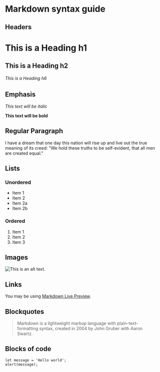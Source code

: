 # Markdown syntax guide

## Headers

# This is a Heading h1

## This is a Heading h2

###### This is a Heading h6

## Emphasis

*This text will be italic*

**This text will be bold**

## Regular Paragraph

I have a dream that one day this nation will rise up and live out the true meaning of its creed: "We hold these truths to be self-evident, that all men are created equal."

## Lists

### Unordered

* Item 1
* Item 2
* Item 2a
* Item 2b

### Ordered

1. Item 1
2. Item 2
3. Item 3

## Images

![This is an alt text.](/image/sample.webp "This is a sample image.")

## Links

You may be using [Markdown Live Preview](https://markdownlivepreview.com/).

## Blockquotes

> Markdown is a lightweight markup language with plain-text-formatting syntax, created in 2004 by John Gruber with Aaron Swartz.

## Blocks of code

```
let message = 'Hello world';
alert(message);
```